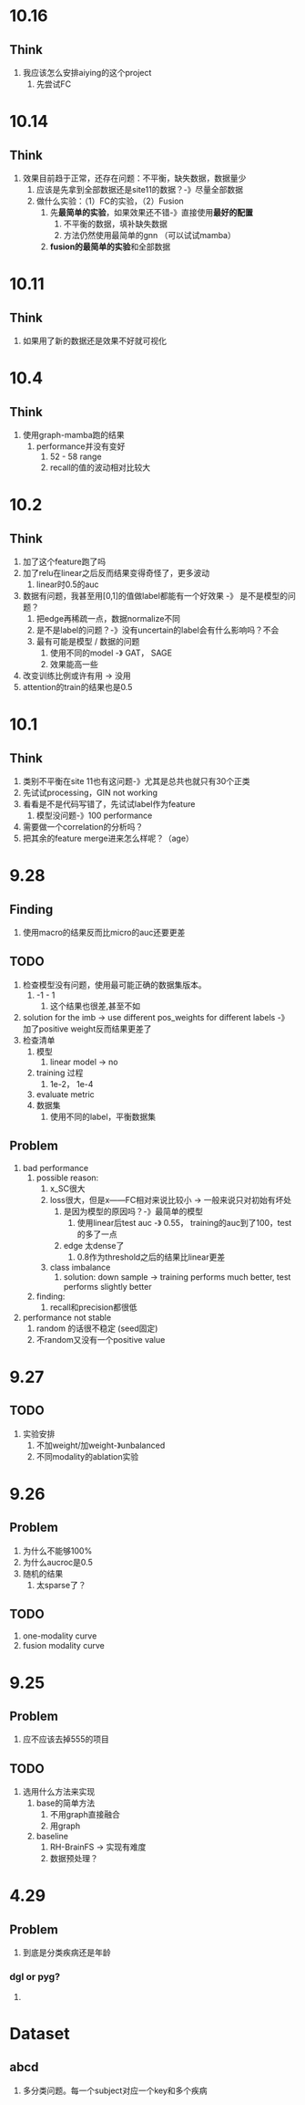 # 10.16
## Think
1. 我应该怎么安排aiying的这个project
   1. 先尝试FC



# 10.14
## Think
1. 效果目前趋于正常，还存在问题：不平衡，缺失数据，数据量少
   1. 应该是先拿到全部数据还是site11的数据？-》尽量全部数据
   2. 做什么实验：（1）FC的实验，（2）Fusion
      1. 先**最简单的实验**，如果效果还不错-》直接使用**最好的配置**
         1. 不平衡的数据，填补缺失数据
         2. 方法仍然使用最简单的gnn （可以试试mamba）
      2. **fusion的最简单的实验**和全部数据



# 10.11
## Think
1. 如果用了新的数据还是效果不好就可视化



# 10.4
## Think 
1. 使用graph-mamba跑的结果
   1. performance并没有变好
      1. 52 - 58 range
      2. recall的值的波动相对比较大



# 10.2
## Think 
1. 加了这个feature跑了吗
2. 加了relu在linear之后反而结果变得奇怪了，更多波动
   1. linear时0.5的auc
3. 数据有问题，我甚至用[0,1]的值做label都能有一个好效果 -》 是不是模型的问题？
   1. 把edge再稀疏一点，数据normalize不同
   2. 是不是label的问题？-》没有uncertain的label会有什么影响吗？不会
   3. 最有可能是模型 / 数据的问题
      1. 使用不同的model -》 GAT， SAGE
      2. 效果能高一些
4. 改变训练比例或许有用 -> 没用
5. attention的train的结果也是0.5
   


# 10.1
## Think
1. 类别不平衡在site 11也有这问题-》尤其是总共也就只有30个正类
2. 先试试processing，GIN not working
3. 看看是不是代码写错了，先试试label作为feature
   1. 模型没问题-》100 performance
4. 需要做一个correlation的分析吗？
5. 把其余的feature merge进来怎么样呢？（age）





# 9.28
## Finding
1. 使用macro的结果反而比micro的auc还要更差

## TODO
1. 检查模型没有问题，使用最可能正确的数据集版本。
   1. -1 - 1
      1. 这个结果也很差,甚至不如
2. solution for the imb -> use different pos_weights for different labels -》 加了positive weight反而结果更差了
3. 检查清单
   1. 模型
      1. linear model -> no
   2. training 过程
      1. 1e-2， 1e-4
   3. evaluate metric
   4. 数据集
      1. 使用不同的label，平衡数据集

## Problem
1. bad performance
      1. possible reason: 
         1. x_SC很大
         2. loss很大，但是x——FC相对来说比较小 -> 一般来说只对初始有坏处
            1. 是因为模型的原因吗？-》最简单的模型
               1. 使用linear后test auc -》 0.55， training的auc到了100，test的多了一点
            2. edge 太dense了
               1. 0.8作为threshold之后的结果比linear更差
         3. class imbalance
            1. solution: down sample -> training performs much better, test performs slightly better
      2. finding:
         1. recall和precision都很低
2. performance not stable
   1. random 的话很不稳定 (seed固定)
   2. 不random又没有一个positive value



# 9.27
## TODO
1. 实验安排
   1. 不加weight/加weight-》unbalanced
   2. 不同modality的ablation实验



# 9.26
## Problem
1. 为什么不能够100%
2. 为什么aucroc是0.5
3. 随机的结果
   1. 太sparse了？


## TODO
1. one-modality curve
2. fusion modality curve


# 9.25 
## Problem
1. 应不应该去掉555的项目

## TODO
1. 选用什么方法来实现
    1. base的简单方法
        1. 不用graph直接融合
        2. 用graph
    2. baseline
        1. RH-BrainFS -> 实现有难度
        2. 数据预处理？



# 4.29
## Problem
1. 到底是分类疾病还是年龄
### dgl or pyg?
1.  




# Dataset
## abcd
1. 多分类问题。每一个subject对应一个key和多个疾病